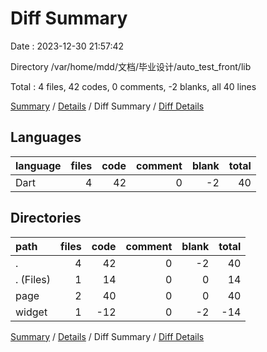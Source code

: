 # Diff Summary

Date : 2023-12-30 21:57:42

Directory /var/home/mdd/文档/毕业设计/auto_test_front/lib

Total : 4 files,  42 codes, 0 comments, -2 blanks, all 40 lines

[Summary](results.md) / [Details](details.md) / Diff Summary / [Diff Details](diff-details.md)

## Languages
| language | files | code | comment | blank | total |
| :--- | ---: | ---: | ---: | ---: | ---: |
| Dart | 4 | 42 | 0 | -2 | 40 |

## Directories
| path | files | code | comment | blank | total |
| :--- | ---: | ---: | ---: | ---: | ---: |
| . | 4 | 42 | 0 | -2 | 40 |
| . (Files) | 1 | 14 | 0 | 0 | 14 |
| page | 2 | 40 | 0 | 0 | 40 |
| widget | 1 | -12 | 0 | -2 | -14 |

[Summary](results.md) / [Details](details.md) / Diff Summary / [Diff Details](diff-details.md)